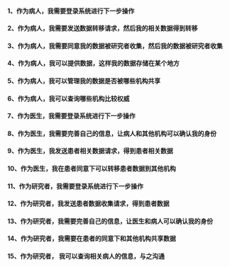 #### 1、作为病人，我需要登录系统进行下一步操作
#### 2、作为病人，我需要发送数据转移请求，然后我的相关数据得到转移
#### 3、作为病人，我需要同意我的数据被研究者收集，然后我的数据被研究者收集
#### 4、作为病人，我可以提供数据，这样我的数据存储在某个地方
#### 5、作为病人，我可以管理我的数据是否被哪些机构共享
#### 6、作为病人，我可以查询哪些机构比较权威
#### 7、作为医生，我需要登录系统进行下一步操作
#### 8、作为医生，我需要完善自己的信息，让病人和其他机构可以确认我的身份
#### 9、作为医生，我发送患者相关数据请求，得到患者相关数据
#### 10、作为医生，我在患者同意下可以转移患者数据到其他机构
#### 11、作为研究者，我需要登录系统进行下一步操作
#### 12、作为研究者，我发送患者数据收集请求，得到患者数据
#### 13、作为研究者，我需要完善自己的信息，让医生和病人可以确认我的身份
#### 14、作为研究者，我需要在患者的同意下和其他机构共享数据
#### 15、作为研究者， 我可以查询相关病人的信息，与之沟通



